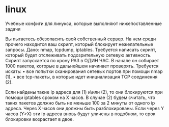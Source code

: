# linux
Учебные конфиги для линукса, которые выполняют нижепоставленные задачи
    
    
Вы пытаетесь обезопасить свой собственный сервер. На нем среди прочего находится ваш скрипт, который блокирует нежелательные запросы.
Дано: nmap, tcpdump, iptables.
Требуется написать скрипт, который будет отслеживать подозрительную сетевую активность. Скрипт запускается по крону РАЗ в ОДИН ЧАС. В начале он собирает 1000 пакетов, которые в дальнейшем начинает проверять.
Требуется искать:
• все попытки сканирования сетевых портов при помощи nmap (1),
• все tcp-пакеты, в которых идет инициализация TCP соединения (2).

Если найдены такие ip адреса для (1) и\или (2), то они блокируются при помощи iptables сроком на X часов. В случае (2) будем считать, что таких пакетов должно быть не меньше 100 за 2 минуты от одного ip адреса.     Через X часов они должны быть разблокированы. Если через Y часов (Y>X) эти ip адреса вновь будут уличены в подобном, то срок блокировки возрастает в двое.
